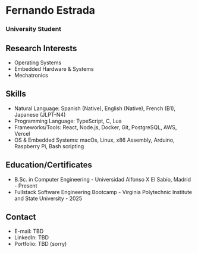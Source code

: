 # Fernando Estrada
### University Student

## Research Interests

 - Operating Systems
 - Embedded Hardware & Systems
 - Mechatronics

## Skills

 - Natural Language: Spanish (Native), English (Native), French (B1), Japanese (JLPT-N4)
 - Programming Language: TypeScript, C, Lua
 - Frameworks/Tools: React, Node.js, Docker, Git, PostgreSQL, AWS, Vercel
 - OS & Embedded Systems: macOs, Linux, x86 Assembly, Arduino, Raspberry Pi, Bash scripting

## Education/Certificates

 - B.Sc. in Computer Engineering - Universidad Alfonso X El Sabio, Madrid - Present
 - Fullstack Software Engineering Bootcamp - Virginia Polytechnic Institute and State University - 2025

## Contact
 - E-mail: TBD
 - LinkedIn: TBD
 - Portfolio: TBD
(sorry)
